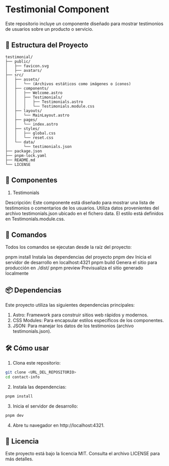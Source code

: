 # Testimonial Component

Este repositorio incluye un componente diseñado para mostrar testimonios de usuarios sobre un producto o servicio.

## 🚀 Estructura del Proyecto

```plaintext
testimonial/
├── public/
│   ├── favicon.svg
│   ├── avatars/
├── src/
│   ├── assets/
│   │   └── (Archivos estáticos como imágenes o íconos)
│   ├── components/
│   │   ├── Welcome.astro
│   │   ├── Testimonials/
│   │   │   ├── Testimonials.astro
│   │   │   └── Testimonials.module.css
│   ├── layouts/
│   │   └── MainLayout.astro
│   ├── pages/
│   │   └── index.astro
│   ├── styles/
│   │   ├── global.css
│   │   └── reset.css
│   └── data/
│       └── testimonials.json
├── package.json
├── pnpm-lock.yaml
├── README.md
└── LICENSE
```

## 🌟 Componentes
1. Testimonials

Descripción: Este componente está diseñado para mostrar una lista de testimonios o comentarios de los usuarios. Utiliza datos provenientes del archivo testimonials.json ubicado en el fichero data. 
El estilo está definidos en Testimonials.module.css.


## 🧞 Comandos
Todos los comandos se ejecutan desde la raíz del proyecto:

pnpm install	Instala las dependencias del proyecto
pnpm dev	Inicia el servidor de desarrollo en localhost:4321
pnpm build	Genera el sitio para producción en ./dist/
pnpm preview	Previsualiza el sitio generado localmente

## 📦 Dependencias
Este proyecto utiliza las siguientes dependencias principales:

1. Astro: Framework para construir sitios web rápidos y modernos.
2. CSS Modules: Para encapsular estilos específicos de los componentes.
3. JSON: Para manejar los datos de los testimonios (archivo testimonials.json).

## 🛠️ Cómo usar
1. Clona este repositorio: 
```bash
git clone <URL_DEL_REPOSITORIO>
cd contact-info
```

2. Instala las dependencias:
```bash
pnpm install
```

3. Inicia el servidor de desarrollo:
```bash
pnpm dev
```

4. Abre tu navegador en http://localhost:4321.


## 📝 Licencia
Este proyecto está bajo la licencia MIT. Consulta el archivo LICENSE para más detalles.